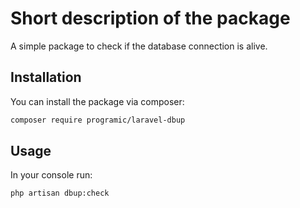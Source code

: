 # Short description of the package
A simple package to check if the database connection is alive.

## Installation

You can install the package via composer:

```bash
composer require programic/laravel-dbup
```

## Usage
In your console run:
```bash
php artisan dbup:check
```